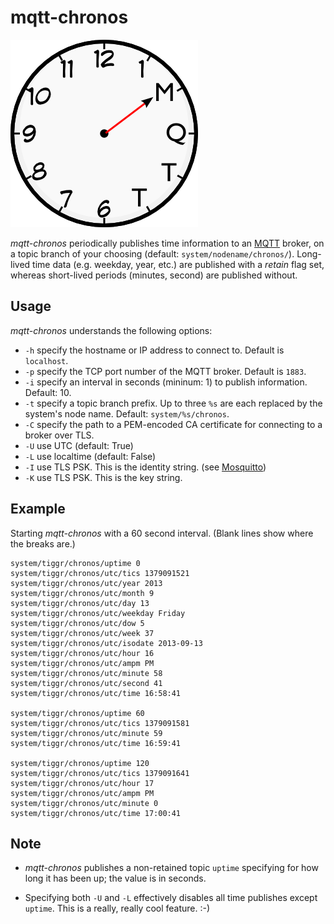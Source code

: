 # mqtt-chronos

![logo](clockface300.png)

_mqtt-chronos_ periodically publishes time information to an [MQTT] broker, on a topic branch of your choosing (default: `system/nodename/chronos/`). Long-lived time data (e.g. weekday, year, etc.) are published with a _retain_ flag set, whereas short-lived periods (minutes, second) are published without.

## Usage

_mqtt-chronos_ understands the following options:

* `-h` specify the hostname or IP address to connect to. Default is `localhost`.
* `-p` specify the TCP port number of the MQTT broker. Default is `1883`.
* `-i` specify an interval in seconds (mininum: 1) to publish information. Default: 10.
* `-t` specify a topic branch prefix. Up to three `%s` are each replaced by the system's node name. Default: `system/%s/chronos`.
* `-C` specify the path to a PEM-encoded CA certificate for connecting to a broker over TLS.
* `-U` use UTC (default: True)
* `-L` use localtime (default: False)
* `-I` use TLS PSK. This is the identity string. (see [Mosquitto])
* `-K` use TLS PSK. This is the key string.

## Example

Starting _mqtt-chronos_ with a 60 second interval. (Blank lines show where the breaks are.)

```
system/tiggr/chronos/uptime 0
system/tiggr/chronos/utc/tics 1379091521
system/tiggr/chronos/utc/year 2013
system/tiggr/chronos/utc/month 9
system/tiggr/chronos/utc/day 13
system/tiggr/chronos/utc/weekday Friday
system/tiggr/chronos/utc/dow 5
system/tiggr/chronos/utc/week 37
system/tiggr/chronos/utc/isodate 2013-09-13
system/tiggr/chronos/utc/hour 16
system/tiggr/chronos/utc/ampm PM
system/tiggr/chronos/utc/minute 58
system/tiggr/chronos/utc/second 41
system/tiggr/chronos/utc/time 16:58:41

system/tiggr/chronos/uptime 60
system/tiggr/chronos/utc/tics 1379091581
system/tiggr/chronos/utc/minute 59
system/tiggr/chronos/utc/time 16:59:41

system/tiggr/chronos/uptime 120
system/tiggr/chronos/utc/tics 1379091641
system/tiggr/chronos/utc/hour 17
system/tiggr/chronos/utc/ampm PM
system/tiggr/chronos/utc/minute 0
system/tiggr/chronos/utc/time 17:00:41
```

## Note

* _mqtt-chronos_ publishes a non-retained topic `uptime` specifying for how long it has been up; the value is in seconds.
* Specifying both `-U` and `-L` effectively disables all time publishes except `uptime`. This is a really, really cool feature. :-)

  [mqtt]: http://mqtt.org
  [mosquitto]: http://mosquitto.org
